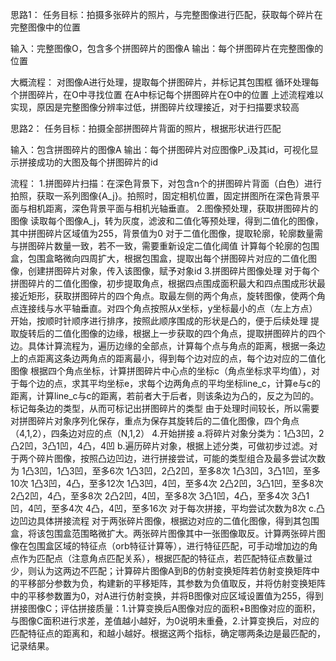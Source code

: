 思路1：
任务目标：拍摄多张碎片的照片，与完整图像进行匹配，获取每个碎片在完整图像中的位置

输入：完整图像O，包含多个拼图碎片的图像A
输出：每个拼图碎片在完整图像的位置

大概流程：
对图像A进行处理，提取每个拼图碎片，并标记其包围框
循环处理每个拼图碎片，在O中寻找位置
在A中标记每个拼图碎片在O中的位置
上述流程难以实现，原因是完整图像分辨率过低，拼图碎片纹理接近，对于扫描要求较高

思路2：
任务目标：拍摄全部拼图碎片背面的照片，根据形状进行匹配

输入：包含拼图碎片的图像A
输出：每个拼图碎片对应图像P_i及其id，可视化显示拼接成功的大图及每个拼图碎片的id

流程：
1.拼图碎片扫描：在深色背景下，对包含n个的拼图碎片背面（白色）进行拍照，获取一系列图像{A_j}。拍照时，固定相机位置，固定拼图所在深色背景平面与相机距离，深色背景平面与相机光轴垂直。
2.图像预处理，获取拼图碎片的图像
读取每个图像A_j，转为灰度，滤波和二值化等预处理，得到二值化的图像，其中拼图碎片区域值为255，背景值为0
对于二值化图像，提取轮廓，轮廓数量需与拼图碎片数量一致，若不一致，需要重新设定二值化阈值
计算每个轮廓的包围盒，包围盒略微向四周扩大，根据包围盒，提取出每个拼图碎片对应的二值化图像，创建拼图碎片对象，传入该图像，赋予对象id
3.拼图碎片图像处理
	对于每个拼图碎片的二值化图像，初步提取角点，根据四点围成面积最大和四点围成形状最接近矩形，获取拼图碎片的四个角点。取最左侧的两个角点，旋转图像，使两个角点连接线与水平轴垂直。对四个角点按照从x坐标，y坐标最小的点（左上方点）开始，按顺时针顺序进行排序，按照此顺序围成的形状是凸的，便于后续处理
	提取旋转后的二值化图像的边缘，根据上一步获取的四个角点，提取拼图碎片的四个边。具体计算流程为，遍历边缘的全部点，计算每个点与角点的距离，根据一条边上的点距离这条边两角点的距离最小，得到每个边对应的点，每个边对应的二值化图像
	根据四个角点坐标，计算拼图碎片中心点的坐标c（角点坐标求平均值），对于每个边的点，求其平均坐标e，求每个边两角点的平均坐标line_c，计算e与c的距离，计算line_c与c的距离，若前者大于后者，则该条边为凸的，反之为凹的。标记每条边的类型，从而可标记出拼图碎片的类型
	由于处理时间较长，所以需要对拼图碎片对象序列化保存，重点为保存其旋转后的二值化图像，四个角点（4,1,2），四条边对应的点（N,1,2）
4.开始拼接
	a.将碎片对象分类为：1凸3凹，2凸2凹，3凸1凹，4凸，4凹
b.遍历碎片对象，根据上述分类，可做初步过滤。对于两个碎片图像，按照凸边凹边，进行拼接尝试，可能的类型组合及最多尝试次数为
1凸3凹，1凸3凹，至多6次
1凸3凹，2凸2凹，至多8次
1凸3凹，3凸1凹，至多10次
1凸3凹，4凸，至多12次
1凸3凹，4凹，至多4次
2凸2凹，3凸1凹，至多8次
2凸2凹，4凸，至多8次
2凸2凹，4凹，至多8次
3凸1凹，4凸，至多4次
3凸1凹，4凹，至多4次
4凸，4凹，至多16次
对于每次拼接，平均尝试次数为8次
c.凸边凹边具体拼接流程
对于两张碎片图像，根据边对应的二值化图像，得到其包围盒，将该包围盒范围略微扩大。两张碎片图像其中一张图像取反。计算两张碎片图像在包围盒区域的特征点（orb特征计算等），进行特征匹配，可手动增加边的角点作为匹配点（注意角点匹配关系），根据匹配的特征点，若匹配特征点数量过少，则认为这两边不匹配；计算碎片图像A到B的仿射变换矩阵若仿射变换矩阵中的平移部分参数为负，构建新的平移矩阵，其参数为负值取反，并将仿射变换矩阵中的平移参数置为0，对A进行仿射变换，并将B图像对应区域设置值为255，得到拼接图像C；评估拼接质量：1.计算变换后A图像对应的面积+B图像对应的面积，与图像C面积进行求差，差值越小越好，为0说明未重叠，2.计算变换后，对应的匹配特征点的距离和，和越小越好。根据这两个指标，确定哪两条边是最匹配的，记录结果。
